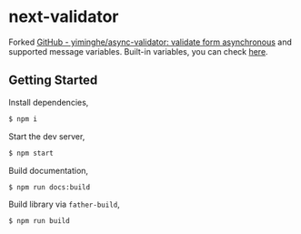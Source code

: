 # next-validator

Forked [GitHub - yiminghe/async-validator: validate form asynchronous](https://github.com/yiminghe/async-validator) and supported message variables. Built-in variables, you can check [here](https://github.com/zenghongtu/next-validator/blob/master/src/messages.ts).

## Getting Started

Install dependencies,

```bash
$ npm i
```

Start the dev server,

```bash
$ npm start
```

Build documentation,

```bash
$ npm run docs:build
```

Build library via `father-build`,

```bash
$ npm run build
```
